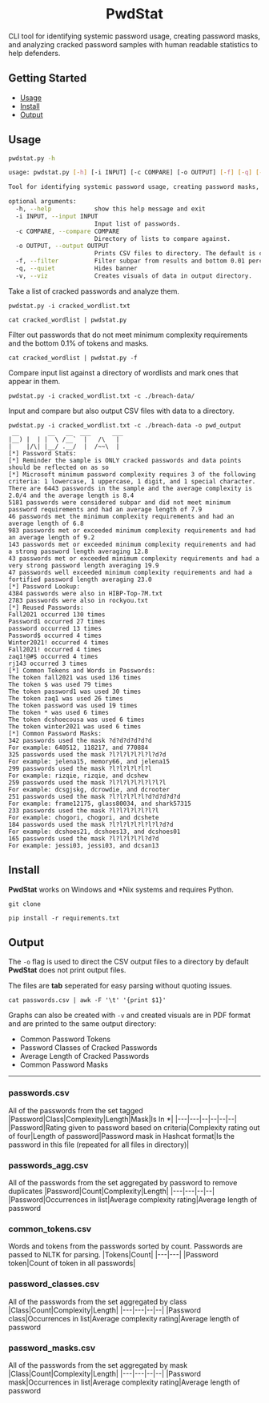 <h1 align="center">
PwdStat
 </h1>

CLI tool for identifying systemic password usage, creating password masks, and analyzing cracked password samples with human readable statistics to help defenders.

## Getting Started

-   [Usage](#usage)
-   [Install](#install)
-   [Output](#output)

## Usage
```sh
pwdstat.py -h

usage: pwdstat.py [-h] [-i INPUT] [-c COMPARE] [-o OUTPUT] [-f] [-q] [-v]

Tool for identifying systemic password usage, creating password masks, and analyzing cracked password samples with human readable statistics

optional arguments:
  -h, --help            show this help message and exit
  -i INPUT, --input INPUT
                        Input list of passwords.
  -c COMPARE, --compare COMPARE
                        Directory of lists to compare against.
  -o OUTPUT, --output OUTPUT
                        Prints CSV files to directory. The default is cwd.
  -f, --filter          Filter subpar from results and bottom 0.01 percent of masks and tokens.
  -q, --quiet           Hides banner
  -v, --viz             Creates visuals of data in output directory.
```

Take a list of cracked passwords and analyze them.

```
pwdstat.py -i cracked_wordlist.txt

cat cracked_wordlist | pwdstat.py
```

Filter out passwords that do not meet minimum complexity requirements and the bottom 0.1% of tokens and masks.

```
cat cracked_wordlist | pwdstat.py -f
```

Compare input list against a directory of wordlists and mark ones that appear in them.

```
pwdstat.py -i cracked_wordlist.txt -c ./breach-data/
```

Input and compare but also output CSV files with data to a directory.

```
pwdstat.py -i cracked_wordlist.txt -c ./breach-data -o pwd_output
 __        __   __  ___      ___
|__) |  | |  \ /__`  |   /\   |
|    |/\| |__/ .__/  |  /~~\  |
[*] Password Stats:
[*] Reminder the sample is ONLY cracked passwords and data points should be reflected on as so
[*] Microsoft minimum password complexity requires 3 of the following criteria: 1 lowercase, 1 uppercase, 1 digit, and 1 special character.
There are 6443 passwords in the sample and the average complexity is 2.0/4 and the average length is 8.4
5181 passwords were considered subpar and did not meet minimum password requirements and had an average length of 7.9
46 passwords met the minimum complexity requirements and had an average length of 6.8
983 passwords met or exceeded minimum complexity requirements and had an average length of 9.2
143 passwords met or exceeded minimum complexity requirements and had a strong password length averaging 12.8
43 passwords met or exceeded minimum complexity requirements and had a very strong password length averaging 19.9
47 passwords well exceeded minimum complexity requirements and had a fortified password length averaging 23.0
[*] Password Lookup:
4384 passwords were also in HIBP-Top-7M.txt
2783 passwords were also in rockyou.txt
[*] Reused Passwords:
Fall2021 occurred 130 times
Password1 occurred 27 times
password occurred 13 times
Password$ occurred 4 times
Winter2021! occurred 4 times
Fall2021! occurred 4 times
zaq1!@#$ occurred 4 times
rj143 occurred 3 times
[*] Common Tokens and Words in Passwords:
The token fall2021 was used 136 times
The token $ was used 79 times
The token password1 was used 30 times
The token zaq1 was used 26 times
The token password was used 19 times
The token * was used 6 times
The token dcshoecousa was used 6 times
The token winter2021 was used 6 times
[*] Common Password Masks:
342 passwords used the mask ?d?d?d?d?d?d
For example: 640512, 118217, and 770884
325 passwords used the mask ?l?l?l?l?l?l?d?d
For example: jelena15, memory66, and jelena15
299 passwords used the mask ?l?l?l?l?l?l
For example: rizqie, rizqie, and dcshew
259 passwords used the mask ?l?l?l?l?l?l?l?l
For example: dcsgjskg, dcrowdie, and dcrooter
251 passwords used the mask ?l?l?l?l?l?d?d?d?d?d
For example: frame12175, glass80034, and shark57315
233 passwords used the mask ?l?l?l?l?l?l?l
For example: chogori, chogori, and dcshete
184 passwords used the mask ?l?l?l?l?l?l?l?d?d
For example: dcshoes21, dcshoes13, and dcshoes01
165 passwords used the mask ?l?l?l?l?l?d?d
For example: jessi03, jessi03, and dcsan13
```

## Install
**PwdStat** works on Windows and *Nix systems and requires Python.
```
git clone 
```
```
pip install -r requirements.txt
```

## Output
The `-o` flag is used to direct the CSV output files to a directory by default **PwdStat** does not print output files. 

The files are **tab** seperated for easy parsing without quoting issues.
```
cat passwords.csv | awk -F '\t' '{print $1}'
```

Graphs can also be created with `-v` and created visuals are in PDF format and are printed to the same output directory:

- Common Password Tokens
- Password Classes of Cracked Passwords
- Average Length of Cracked Passwords
- Common Password Masks

***

### passwords.csv
All of the passwords from the set tagged
|Password|Class|Complexity|Length|Mask|Is In *|
|---|---|--|--|--|--|
|Password|Rating given to password based on criteria|Complexity rating out of four|Length of password|Password mask in Hashcat format|Is the password in this file (repeated for all files in directory)|

### passwords_agg.csv
All of the passwords from the set aggregated by password to remove duplicates
|Password|Count|Complexity|Length|
|---|---|--|--|
|Password|Occurrences in list|Average complexity rating|Average length of password

### common_tokens.csv
Words and tokens from the passwords sorted by count. Passwords are passed to NLTK for parsing.
|Tokens|Count|
|---|---|
|Password token|Count of token in all passwords|

### password_classes.csv
All of the passwords from the set aggregated by class
|Class|Count|Complexity|Length|
|---|---|--|--|
|Password class|Occurrences in list|Average complexity rating|Average length of password

### password_masks.csv
All of the passwords from the set aggregated by mask
|Class|Count|Complexity|Length|
|---|---|--|--|
|Password mask|Occurrences in list|Average complexity rating|Average length of password
